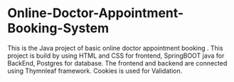 # Online-Doctor-Appointment-Booking-System
This is the Java project of basic online doctor appointment booking . This project is build by using HTML and CSS for frontend, SpringBOOT java for BackEnd, Postgres for database. 
The frontend and backend are connected using Thymnleaf framework.
Cookies  is used for Validation.
